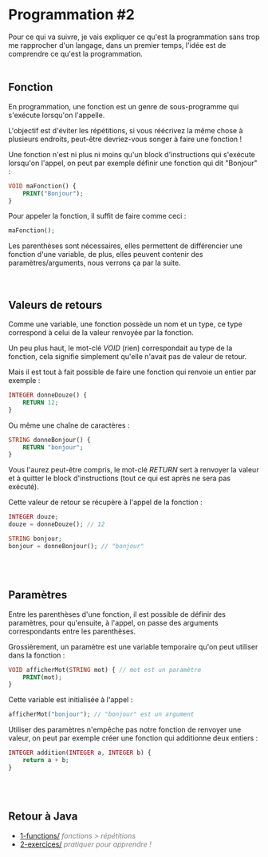 # **Programmation #2**

Pour ce qui va suivre, je vais expliquer ce qu'est la programmation sans trop me rapprocher d'un langage, dans un premier temps, l'idée est de comprendre ce qu'est la programmation.
<br><br>


## **Fonction**

En programmation, une fonction est un genre de sous-programme qui s'exécute lorsqu'on l'appelle.

L'objectif est d'éviter les répétitions, si vous réécrivez la même chose à plusieurs endroits, peut-être devriez-vous songer à faire une fonction !

Une fonction n'est ni plus ni moins qu'un block d'instructions qui s'exécute lorsqu'on l'appel, on peut par exemple définir une fonction qui dit "Bonjour" :
```php
VOID maFonction() {
    PRINT("Bonjour");
}
```

Pour appeler la fonction, il suffit de faire comme ceci :
```php
maFonction();
```

Les parenthèses sont nécessaires, elles permettent de différencier une fonction d'une variable, de plus, elles peuvent contenir des paramètres/arguments, nous verrons ça par la suite.
<br><br><br>


## **Valeurs de retours**

Comme une variable, une fonction possède un nom et un type, ce type correspond à celui de la valeur renvoyée par la fonction.

Un peu plus haut, le mot-clé *VOID* (rien) correspondait au type de la fonction, cela signifie simplement qu'elle n'avait pas de valeur de retour.

Mais il est tout à fait possible de faire une fonction qui renvoie un entier par exemple :
```php
INTEGER donneDouze() {
    RETURN 12;
}
```

Ou même une chaîne de caractères :
```php
STRING donneBonjour() {
    RETURN "bonjour";
}
```

Vous l'aurez peut-être compris, le mot-clé *RETURN* sert à renvoyer la valeur et à quitter le block d'instructions (tout ce qui est après ne sera pas exécuté).

Cette valeur de retour se récupère à l'appel de la fonction :
```php
INTEGER douze;
douze = donneDouze(); // 12

STRING bonjour;
bonjour = donneBonjour(); // "bonjour"
```
<br><br>


## **Paramètres**

Entre les parenthèses d'une fonction, il est possible de définir des paramètres, pour qu'ensuite, à l'appel, on passe des arguments correspondants entre les parenthèses.

Grossièrement, un paramètre est une variable temporaire qu'on peut utiliser dans la fonction :
```php
VOID afficherMot(STRING mot) { // mot est un paramètre
    PRINT(mot);
}
```

Cette variable est initialisée à l'appel :
```php
afficherMot("bonjour"); // "bonjour" est un argument
```

Utiliser des paramètres n'empêche pas notre fonction de renvoyer une valeur, on peut par exemple créer une fonction qui additionne deux entiers :
```php
INTEGER addition(INTEGER a, INTEGER b) {
    return a + b;
}
```
<br><br>


## Retour à Java

* [1-functions/](https://github.com/ThomasPDM/java-beginner-course/tree/master/2-Programming/2-Functions/1-functions) *<span style="color:gray">fonctions > répétitions</span>*
* [2-exercices/](https://github.com/ThomasPDM/java-beginner-course/tree/master/2-Programming/2-Functions/2-exercices) *<span style="color:gray">pratiquer pour apprendre !</span>*
<br><br>